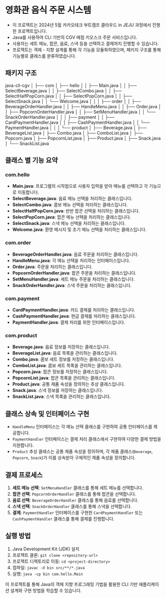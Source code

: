 # 영화관 음식 주문 시스템
- 이 프로젝트는 2024년 5월 카카오테크 부트캠프 클라우드 in JEJU 과정에서 진행한 프로젝트입니다.   
- Java를 사용하여 CLI 기반의 CGV 매점 키오스크 주문 서비스입니다.    
- 사용자는 세트 메뉴, 팝콘, 음료, 스낵 등을 선택하고 결제까지 진행할 수 있습니다.  
- 프로젝트는 객체 - 지향 설계를 통해 각 기능을 모듈화하였으며, 패키지 구조를 통해 기능별로 클래스를 분류하였습니다.

## 패키지 구조
java-cli-cgv
│
├── com
│   ├── hello
│   │   ├── Main.java
│   │   ├── SelectBeverage.java
│   │   ├── SelectCombo.java
│   │   ├── SelectHalfPopCorn.java
│   │   ├── SelectPopCorn.java
│   │   ├── SelectSnack.java
│   │   └── Welcome.java
│   │
│   ├── order
│   │   ├── BeverageOrderHandler.java
│   │   ├── HandleMenu.java
│   │   ├── Order.java
│   │   ├── PopcornOrderHandler.java
│   │   ├── SetMenuHandler.java
│   │   └── SnackOrderHandler.java
│   │
│   ├── payment
│   │   ├── CardPaymentHandler.java
│   │   ├── CashPaymentHandler.java
│   │   └── PaymentHandler.java
│   │
│   └── product
│       ├── Beverage.java
│       ├── BeverageList.java
│       ├── Combo.java
│       ├── ComboList.java
│       ├── Popcorn.java
│       ├── PopcornList.java
│       ├── Product.java
│       ├── Snack.java
│       └── SnackList.java

## 클래스 별 기능 요약
### com.hello
- **Main.java**: 프로그램의 시작점으로 사용자 입력을 받아 메뉴를 선택하고 각 기능으로 이동합니다.
- **SelectBeverage.java**: 음료 메뉴 선택을 처리하는 클래스입니다.
- **SelectCombo.java**: 콤보 메뉴 선택을 처리하는 클래스입니다.
- **SelectHalfPopCorn.java**: 반반 팝콘 선택을 처리하는 클래스입니다.
- **SelectPopCorn.java**: 팝콘 메뉴 선택을 처리하는 클래스입니다.
- **SelectSnack.java**: 스낵 메뉴 선택을 처리하는 클래스입니다.
- **Welcome.java**: 환영 메시지 및 초기 메뉴 선택을 처리하는 클래스입니다.

### com.order
- **BeverageOrderHandler.java**: 음료 주문을 처리하는 클래스입니다.
- **HandleMenu.java**: 각 메뉴 선택을 처리하는 인터페이스입니다.
- **Order.java**: 주문을 처리하는 클래스입니다.
- **PopcornOrderHandler.java**: 팝콘 주문을 처리하는 클래스입니다.
- **SetMenuHandler.java**: 세트 메뉴 주문을 처리하는 클래스입니다.
- **SnackOrderHandler.java**: 스낵 주문을 처리하는 클래스입니다.

### com.payment
- **CardPaymentHandler.java**: 카드 결제를 처리하는 클래스입니다.
- **CashPaymentHandler.java**: 현금 결제를 처리하는 클래스입니다.
- **PaymentHandler.java**: 결제 처리를 위한 인터페이스입니다.

### com.product
- **Beverage.java**: 음료 정보를 저장하는 클래스입니다.
- **BeverageList.java**: 음료 목록을 관리하는 클래스입니다.
- **Combo.java**: 콤보 세트 정보를 저장하는 클래스입니다.
- **ComboList.java**: 콤보 세트 목록을 관리하는 클래스입니다.
- **Popcorn.java**: 팝콘 정보를 저장하는 클래스입니다.
- **PopcornList.java**: 팝콘 목록을 관리하는 클래스입니다.
- **Product.java**: 공통 제품 속성을 정의하는 추상 클래스입니다.
- **Snack.java**: 스낵 정보를 저장하는 클래스입니다.
- **SnackList.java**: 스낵 목록을 관리하는 클래스입니다.

## 클래스 상속 및 인터페이스 구현
- `HandleMenu` 인터페이스는 각 메뉴 선택 클래스를 구현하여 공통 인터페이스를 제공합니다.
- `PaymentHandler` 인터페이스는 결제 처리 클래스에서 구현하여 다양한 결제 방법을 지원합니다.
- `Product` 추상 클래스는 공통 제품 속성을 정의하며, 각 제품 클래스(`Beverage`, `Popcorn`, `Snack`)가 이를 상속받아 구체적인 제품 속성을 정의합니다.

## 결제 프로세스
1. **세트 메뉴 선택**: `SetMenuHandler` 클래스를 통해 세트 메뉴를 선택합니다.
2. **팝콘 선택**: `PopcornOrderHandler` 클래스를 통해 팝콘을 선택합니다.
3. **음료 선택**: `BeverageOrderHandler` 클래스를 통해 음료를 선택합니다.
4. **스낵 선택**: `SnackOrderHandler` 클래스를 통해 스낵을 선택합니다.
5. **결제**: `PaymentHandler` 인터페이스를 구현한 `CardPaymentHandler` 또는 `CashPaymentHandler` 클래스를 통해 결제를 진행합니다.

## 실행 방법
1. Java Development Kit (JDK) 설치
2. 프로젝트 클론: `git clone <repository-url>`
3. 프로젝트 디렉토리로 이동: `cd <project-directory>`
4. 컴파일: `javac -d bin src/**/*.java`
5. 실행: `java -cp bin com.hello.Main`

이 프로젝트를 통해 Java의 객체 지향 프로그래밍 기법을 활용한 CLI 기반 애플리케이션 설계와 구현 방법을 학습할 수 있습니다.
